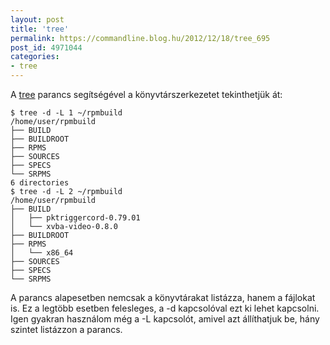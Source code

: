 ```yaml
---
layout: post
title: 'tree'
permalink: https://commandline.blog.hu/2012/12/18/tree_695
post_id: 4971044
categories: 
- tree
---
```


A 
[tree](http://mama.indstate.edu/users/ice/tree/) parancs segítségével a könyvtárszerkezetet tekinthetjük át:

```
$ tree -d -L 1 ~/rpmbuild
/home/user/rpmbuild
├── BUILD
├── BUILDROOT
├── RPMS
├── SOURCES
├── SPECS
└── SRPMS
6 directories
$ tree -d -L 2 ~/rpmbuild
/home/user/rpmbuild
├── BUILD
│   ├── pktriggercord-0.79.01
│   └── xvba-video-0.8.0
├── BUILDROOT
├── RPMS
│   └── x86_64
├── SOURCES
├── SPECS
└── SRPMS
```

A parancs alapesetben nemcsak a könyvtárakat listázza, hanem a fájlokat is. Ez a legtöbb esetben felesleges, a -d kapcsolóval ezt ki lehet kapcsolni. Igen gyakran használom még a -L kapcsolót, amivel azt állíthatjuk be, hány szintet listázzon a parancs.